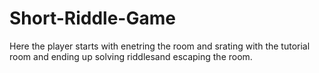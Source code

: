 # Short-Riddle-Game
Here the player starts with enetring the room and srating with the tutorial room and ending up solving riddlesand escaping the room.
